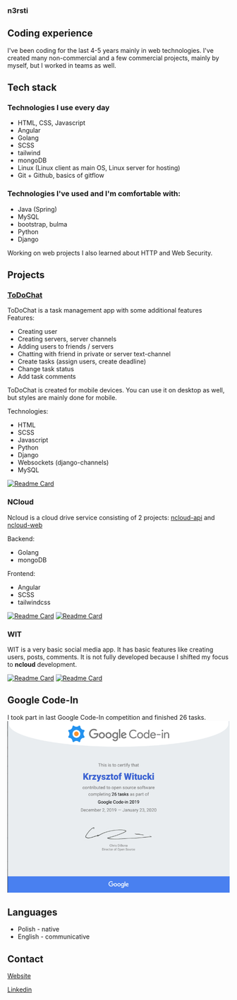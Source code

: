 ### n3rsti

## Coding experience
I've been coding for the last 4-5 years mainly in web technologies. I've created many non-commercial and a few commercial projects, mainly by myself, but I worked in teams as well.

## Tech stack
### Technologies I use every day
- HTML, CSS, Javascript
- Angular
- Golang
- SCSS
- tailwind
- mongoDB
- Linux (Linux client as main OS, Linux server for hosting)
- Git + Github, basics of gitflow

### Technologies I've used and I'm comfortable with:
- Java (Spring)
- MySQL
- bootstrap, bulma
- Python
- Django


Working on web projects I also learned about HTTP and Web Security.

## Projects
### [ToDoChat](https://github.com/n3rsti/ToDoChat)

ToDoChat is a task management app with some additional features
Features:
- Creating user
- Creating servers, server channels
- Adding users to friends / servers
- Chatting with friend in private or server text-channel
- Create tasks (assign users, create deadline)
- Change task status
- Add task comments

ToDoChat is created for mobile devices. You can use it on desktop as well, but styles are mainly done for mobile.

Technologies:
- HTML
- SCSS
- Javascript
- Python
- Django
- Websockets (django-channels)
- MySQL

[![Readme Card](https://github-readme-stats.vercel.app/api/pin/?username=n3rsti&repo=ToDoChat&theme=dark)](https://github.com/n3rsti/ToDoChat)

### NCloud

Ncloud is a cloud drive service consisting of 2 projects: [ncloud-api](https://github.com/n3rsti/ncloud-api) and [ncloud-web](https://github.com/n3rsti/ncloud-web)

Backend:
- Golang
- mongoDB

Frontend:
- Angular
- SCSS
- tailwindcss


[![Readme Card](https://github-readme-stats.vercel.app/api/pin/?username=n3rsti&repo=ncloud-api&theme=dark)](https://github.com/n3rsti/ncloud-api)
[![Readme Card](https://github-readme-stats.vercel.app/api/pin/?username=n3rsti&repo=ncloud-web&theme=dark)](https://github.com/n3rsti/ncloud-web)


### WIT
WIT is a very basic social media app. It has basic features like creating users, posts, comments. It is not fully developed because I shifted my focus to **ncloud** development.

[![Readme Card](https://github-readme-stats.vercel.app/api/pin/?username=n3rsti&repo=Wit_API&theme=dark)](https://github.com/n3rsti/Wit_API)
[![Readme Card](https://github-readme-stats.vercel.app/api/pin/?username=n3rsti&repo=wit-frontend&theme=dark)](https://github.com/n3rsti/wit-frontend)


## Google Code-In
I took part in last Google Code-In competition and finished 26 tasks.
<img src="https://raw.githubusercontent.com/n3rsti/n3rsti/main/gci.png" alt="GCI Certificate">

## Languages
* Polish - native
* English - communicative

## Contact
[Website](https://kwitucki.netlify.app/)

[Linkedin](https://www.linkedin.com/in/kwitucki/)

